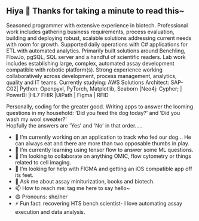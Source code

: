 ## Hiya 👋 Thanks for taking a minute to read this~

Seasoned programmer with extensive experience in biotech. Professional work includes gathering business requirements, process evaluation, building and deploying robust, scalable solutions addressing current needs with room for growth. Supported daily operations with C# applications for ETL with automated analytics. Primarily built solutions around Benchling, FlowJo, pgSQL, SQL server and a handful of scientific readers.  Lab work includes establishing large, complex, automated assay development compatible with robotic platform(s). Strong experience working collaboratively across development, process management, analytics, quality and IT teams. Currently studying: AWS Solutions Architect: SAP-C02| Python: Openpyxl, PyTorch, Matplotlib, Seaborn |Neo4j: Cypher; | PowerBI |HL7 FHIR |UiPath | Figma | RFID 

Personally, coding for the greater good.  Writing apps to answer the looming questions in my household: ‘Did you feed the dog today?’ and ‘Did you wash my wool sweater?’  
Hopfully the answers are 'Yes' and 'No' in that order.....


- 🔭 I’m currently working on an application to track who fed our dog... He can always eat and there are more than two opposable thumbs in play.
- 🌱 I’m currently learning using tensor flow to answer some ML questions.
- 👯 I’m looking to collaborate on anything OMIC, flow cytometry or things related to cell imaging.
- 🤔 I’m looking for help with FIGMA and getting an iOS compatible app off its feet.
- 💬 Ask me about assay miniturization, books and biotech.
- 📫 How to reach me: tag me here to say hello~
- 😄 Pronouns: she/her
- ⚡ Fun fact: recovering HTS bench scientist- I love automating assay execution and data analysis.
